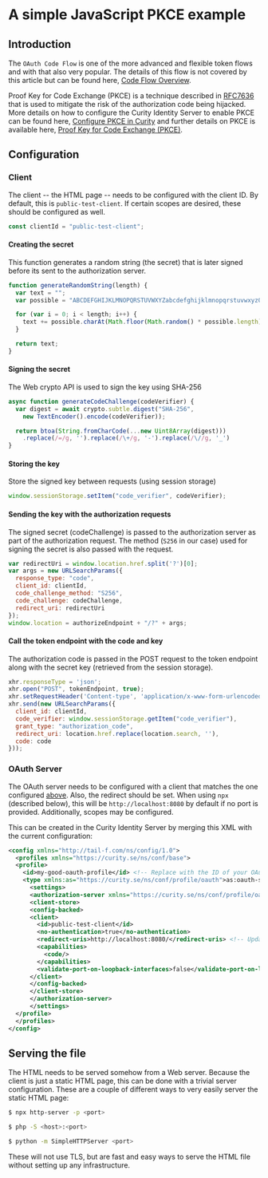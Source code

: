 # A simple JavaScript PKCE example

## Introduction

The `OAuth Code Flow` is one of the more advanced and flexible token flows and with that also very popular. The details of this flow is not covered by this article but can be found here, [Code Flow Overview](https://curity.io/resources/develop/oauth/oauth-code-flow/index.html).

Proof Key for Code Exchange (PKCE) is a technique described in [RFC7636](https://tools.ietf.org/html/rfc7636) that is used to mitigate the risk of the authorization code being hijacked. More details on how to configure the Curity Identity Server to enable PKCE can be found here, [Configure PKCE in Curity](https://curity.io/resources/operate/tutorials/advanced/pkce/) and further details on PKCE is available here, [Proof Key for Code Exchange (PKCE)](https://curity.io/resources/architect/oauth/oauth-pkce/).

## Configuration

### Client
The client -- the HTML page -- needs to be configured with the client ID. By default, this is `public-test-client`. If certain scopes are desired, these should be configured as well.

```JavaScript
const clientId = "public-test-client";
```

#### Creating the secret
This function generates a random string (the secret) that is later signed before its sent to the authorization server.

```JavaScript
function generateRandomString(length) {
  var text = "";
  var possible = "ABCDEFGHIJKLMNOPQRSTUVWXYZabcdefghijklmnopqrstuvwxyz0123456789";

  for (var i = 0; i < length; i++) {
    text += possible.charAt(Math.floor(Math.random() * possible.length));
  }

  return text;
}
```

#### Signing the secret
The Web crypto API is used to sign the key using SHA-256

```JavaScript
async function generateCodeChallenge(codeVerifier) {
  var digest = await crypto.subtle.digest("SHA-256",
    new TextEncoder().encode(codeVerifier));

  return btoa(String.fromCharCode(...new Uint8Array(digest)))
    .replace(/=/g, '').replace(/\+/g, '-').replace(/\//g, '_')
}
```

#### Storing the key
Store the signed key between requests (using session storage)

```JavaScript
window.sessionStorage.setItem("code_verifier", codeVerifier);
```

#### Sending the key with the authorization requests
The signed secret (codeChallenge) is passed to the authorization server as part of the authorization request. The method (`S256` in our case) used for signing the secret is also passed with the request.

```JavaScript
var redirectUri = window.location.href.split('?')[0];
var args = new URLSearchParams({
  response_type: "code",
  client_id: clientId,
  code_challenge_method: "S256",
  code_challenge: codeChallenge,
  redirect_uri: redirectUri
});
window.location = authorizeEndpoint + "/?" + args;
```

#### Call the token endpoint with the code and key
The authorization code is passed in the POST request to the token endpoint along with the secret key (retrieved from the session storage).
```JavaScript
xhr.responseType = 'json';
xhr.open("POST", tokenEndpoint, true);
xhr.setRequestHeader('Content-type', 'application/x-www-form-urlencoded');
xhr.send(new URLSearchParams({
  client_id: clientId,
  code_verifier: window.sessionStorage.getItem("code_verifier"),
  grant_type: "authorization_code",
  redirect_uri: location.href.replace(location.search, ''),
  code: code
}));
```

### OAuth Server
The OAuth server needs to be configured with a client that matches the one configured [above](#Client). Also, the redirect should be set. When using `npx` (described below), this will be `http://localhost:8080` by default if no port is provided. Additionally, scopes may be configured.

This can be created in the Curity Identity Server by merging this XML with the current configuration:

```xml
<config xmlns="http://tail-f.com/ns/config/1.0">
  <profiles xmlns="https://curity.se/ns/conf/base">
  <profile>
    <id>my-good-oauth-profile</id> <!-- Replace with the ID of your OAuth profile -->
    <type xmlns:as="https://curity.se/ns/conf/profile/oauth">as:oauth-service</type>
      <settings>
      <authorization-server xmlns="https://curity.se/ns/conf/profile/oauth">
      <client-store>
      <config-backed>
      <client>
        <id>public-test-client</id>
        <no-authentication>true</no-authentication>
        <redirect-uris>http://localhost:8080/</redirect-uris> <!-- Update with your URL -->
        <capabilities>
          <code/>
        </capabilities>      
        <validate-port-on-loopback-interfaces>false</validate-port-on-loopback-interfaces>
      </client>
      </config-backed>
      </client-store>
      </authorization-server>
      </settings>
  </profile>
  </profiles>
</config>
```

## Serving the file

The HTML needs to be served somehow from a Web server. Because the client is just a static HTML page, this can be done with a trivial server configuration. These are a couple of different ways to very easily server the static HTML page:

```sh
$ npx http-server -p <port>
```

```sh
$ php -S <host>:<port>
```

```sh
$ python -m SimpleHTTPServer <port>
```

These will not use TLS, but are fast and easy ways to serve the HTML file without setting up any infrastructure.

